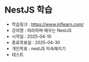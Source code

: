 # NestJS 학습



+ 학습링크 : https://www.inflearn.com/
+ 강의명 : 따라하며 배우는 NestJS
+ 시작일 : 2025-04-10
+ 종료목표일 : 2025-04-30
+ 개인목표 : nestJS 익숙해지기
+ 테스트